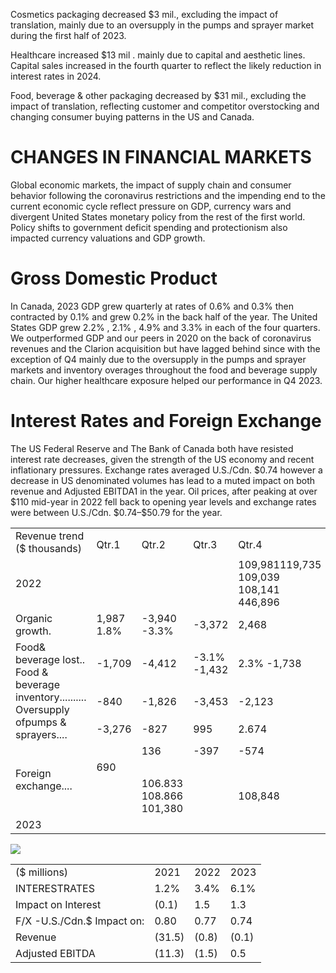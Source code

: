 Cosmetics packaging decreased $\$ 3$ mil., excluding the impact of translation, mainly due to an oversupply in the pumps and sprayer market during the first half of 2023.  

Healthcare increased $\$ 13\mathrm { \ m i l }$ . mainly due to capital and aesthetic lines. Capital sales increased in the fourth quarter to reflect the likely reduction in interest rates in 2024.  

Food, beverage & other packaging decreased by $\$ 31$ mil., excluding the impact of translation, reflecting customer and competitor overstocking and changing consumer buying patterns in the US and Canada.  

# CHANGES IN FINANCIAL MARKETS  

Global economic markets, the impact of supply chain and consumer behavior following the coronavirus restrictions and the impending end to the current economic cycle reflect pressure on GDP, currency wars and divergent United States monetary policy from the rest of the first world. Policy shifts to government deficit spending and protectionism also impacted currency valuations and GDP growth.  

# Gross Domestic Product  

In Canada, 2023 GDP grew quarterly at rates of $0 . 6 \%$ and $0 . 3 \%$ then contracted by $0 . 1 \%$ and grew $0 . 2 \%$ in the back half of the year. The United States GDP grew $2 . 2 \%$ , $2 . 1 \%$ , $4 . 9 \%$ and $3 . 3 \%$ in each of the four quarters. We outperformed GDP and our peers in 2020 on the back of coronavirus revenues and the Clarion acquisition but have lagged behind since with the exception of Q4 mainly due to the oversupply in the pumps and sprayer markets and inventory overages throughout the food and beverage supply chain. Our higher healthcare exposure helped our performance in Q4 2023.  

# Interest Rates and Foreign Exchange  

The US Federal Reserve and The Bank of Canada both have resisted interest rate decreases, given the strength of the US economy and recent inflationary pressures. Exchange rates averaged U.S./Cdn. $\$ 0.74$ however a decrease in US denominated volumes has lead to a muted impact on both revenue and Adjusted EBITDA1 in the year. Oil prices, after peaking at over $\$ 110$ mid-year in 2022 fell back to opening year levels and exchange rates were between U.S./Cdn. $\$ 0.74 – \$ 50.79$ for the year.  

<html><body><table><tr><td rowspan="2">Revenue trend ($ thousands)</td><td colspan="5"></td></tr><tr><td>Qtr.1</td><td>Qtr.2</td><td>Qtr.3</td><td>Qtr.4</td><td>2023</td></tr><tr><td>2022</td><td></td><td></td><td></td><td>109,981119,735 109,039 108,141 446,896</td><td></td></tr><tr><td>Organic growth.</td><td>1,987 1.8%</td><td>-3,940 -3.3%</td><td>-3,372</td><td>2,468</td><td>-2.857 -0.6%</td></tr><tr><td rowspan="3">Food& beverage lost.. Food & beverage inventory.......... Oversupply ofpumps & sprayers....</td><td>-1,709</td><td>-4,412</td><td>-3.1% -1,432</td><td>2.3% -1,738</td><td>-9,291</td></tr><tr><td>-840</td><td>-1,826</td><td>-3,453</td><td>-2,123</td><td>-8,242</td></tr><tr><td>-3,276</td><td>-827</td><td>995</td><td>2.674</td><td>-434</td></tr><tr><td rowspan="3">Foreign exchange....</td><td></td><td>136</td><td>-397</td><td>-574</td><td>-145</td></tr><tr><td>690</td><td></td><td></td><td></td><td></td></tr><tr><td></td><td>106.833 108.866 101,380</td><td></td><td>108,848</td><td>425,927</td></tr><tr><td colspan="2">2023</td><td></td><td></td><td></td><td></td></tr></table></body></html>  

![](tmpmtzsewct/326afc00cf6fcf42f51b4a90b8e2518a6c9397b203b7072f65186db27b09a1f8.jpg)  

<html><body><table><tr><td>($ millions)</td><td>2021</td><td>2022</td><td>2023</td></tr><tr><td>INTERESTRATES</td><td>1.2%</td><td>3.4%</td><td>6.1%</td></tr><tr><td>Impact on Interest</td><td>(0.1)</td><td>1.5</td><td>1.3</td></tr><tr><td>F/X -U.S./Cdn.$ Impact on:</td><td>0.80</td><td>0.77</td><td>0.74</td></tr><tr><td>Revenue</td><td>(31.5)</td><td>(0.8)</td><td>(0.1)</td></tr><tr><td>Adjusted EBITDA</td><td>(11.3)</td><td>(1.5)</td><td>0.5</td></tr></table></body></html>  